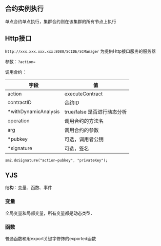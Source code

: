 ## 合约实例执行

单点合约单点执行，集群合约则在该集群的所有节点上执行

## Http接口

`http://xxx.xxx.xxx.xxx:8080/SCIDE/SCManager` 为提供Http接口服务的服务器

参数：`?action=`

调用合约：

| 字段                 | 值                          |
| -------------------- | --------------------------- |
| action               | executeContract             |
| contractID           | 合约ID                      |
| *withDynamicAnalysis | true/false 是否进行动态分析 |
| operation            | 调用合约的方法名            |
| arg                  | 调用合约的参数              |
| *pubkey              | 可选，调用者公钥            |
| *signature           | 可选，签名                  |

`sm2.doSignature("action—pubkey", "privateKey");`

##  YJS

结构：变量、函数、事件

### 变量

全局变量和局部变量，所有变量都是动态类型、

### 函数

普通函数和用export关键字修饰的exported函数

